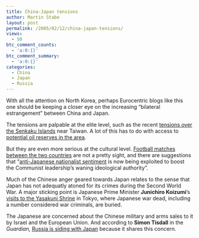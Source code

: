 ```yaml
---
title: China-Japan tensions
author: Martin Stabe
layout: post
permalink: /2005/02/12/china-japan-tensions/
views:
  - 50
btc_comment_counts:
  - 'a:0:{}'
btc_comment_summary:
  - 'a:0:{}'
categories:
  - China
  - Japan
  - Russia
---
```

With all the attention on North Korea, perhaps Eurocentric blogs like this one should be keeping a closer eye on the increasing &#8220;bilateral estrangement&#8221; between China and Japan.

The tensions are palpable at the elite level, such as the recent [tensions over the Senkaku Islands][1] near Taiwan. A lot of this has to do with access to [potential oil reserves in the area][2].

But they are even more serious at the cultural level. [Football matches between the two countries][3] are not a pretty sight, and there are suggestions that &ldquo;[anti-Japanese nationalist sentiment][4] is now being exploited to boost the Communist leadership&#8217;s waning ideological authority&rdquo;.

Much of the Chinese anger geared towards Japan relates to the sense that Japan has not adequatly atoned for its crimes during the Second World War. A major sticking point is Japanese Prime Minister **Junichiro Koizumi**&rsquo;s [visits to the Yasakuni Shrine][5] in Tokyo, where Japanese war dead, including a number considered war criminals, are buried.

The Japanese are concerned about the Chinese military and arms sales to it by Israel and the European Union. And according to **Simon Tisdall** in the *Guardian,* [Russia is siding with Japan][4] because it shares this concern.

 [1]: http://www.csmonitor.com/2005/0211/p01s03-woap.html
 [2]: http://news.bbc.co.uk/2/hi/asia-pacific/4016059.stm
 [3]: http://www.csmonitor.com/2004/0805/p06s03-woap.html
 [4]: http://www.guardian.co.uk/china/story/0,7369,1392697,00.html
 [5]: http://www.csmonitor.com/2004/0816/p08s03-comv.html